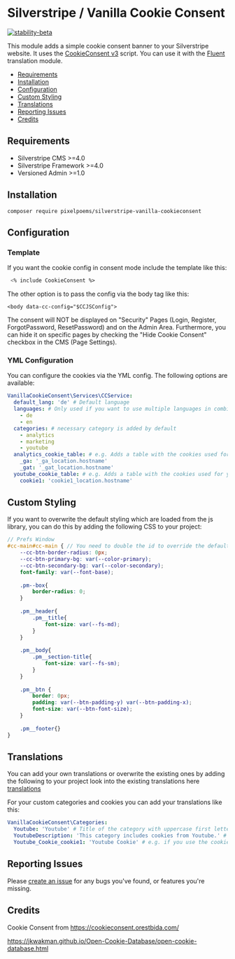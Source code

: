 # Silverstripe / Vanilla Cookie Consent

[![stability-beta](https://img.shields.io/badge/stability-beta-33bbff.svg)](https://github.com/mkenney/software-guides/blob/master/STABILITY-BADGES.md#beta)

This module adds a simple cookie consent banner to your Silverstripe website. It uses the [CookieConsent v3](https://cookieconsent.orestbida.com/) script.
You can use it with the [Fluent](https://github.com/tractorcow-farm/silverstripe-fluent) translation module.

* [Requirements](#requirements)
* [Installation](#installation)
* [Configuration](#configuration)
* [Custom Styling](#custom-styling)
* [Translations](#translations)
* [Reporting Issues](#reporting-issues)
* [Credits](#credits)

## Requirements

* Silverstripe CMS >=4.0
* Silverstripe Framework >=4.0
* Versioned Admin >=1.0

## Installation
```
composer require pixelpoems/silverstripe-vanilla-cookieconsent
```

## Configuration
### Template
If you want the cookie config in consent mode include the template like this:
```ss
 <% include CookieConsent %>
```
The other option is to pass the config via the body tag like this:
```
<body data-cc-config="$CCJSConfig">
```

The consent will NOT be displayed on "Security" Pages (Login, Register, ForgotPassword, ResetPassword) and on the Admin Area.
Furthermore, you can hide it on specific pages by checking the "Hide Cookie Consent" checkbox in the CMS (Page Settings).

### YML Configuration
You can configure the cookies via the YML config. The following options are available:

```yml
VanillaCookieConsent\Services\CCService:
  default_lang: 'de' # Default language
  languages: # Only used if you want to use multiple languages in combination with fluent otherwise only default_lang is necessary
    - de
    - en
  categories: # necessary category is added by default
    - analytics
    - marketing
    - youtube
  analytics_cookie_table: # e.g. Adds a table with the cookies used for analytics (Needs to match the category) OPTIONAL
    _ga: '_ga_location.hostname'
    _gat: '_gat_location.hostname'
  youtube_cookie_table: # e.g. Adds a table with the cookies used for youtube (Needs to match the category) OPTIONAL
    cookie1: 'cookie1_location.hostname'
```


## Custom Styling
[//]: # (ToDo: Add custom styling instructions)

If you want to overwrite the default styling which are loaded from the js library, you can do this by adding the following CSS to your project:
```scss
// Prefs Window
#cc-main#cc-main { // You need to double the id to override the default styles which are loaded via module
	--cc-btn-border-radius: 0px;
	--cc-btn-primary-bg: var(--color-primary);
	--cc-btn-secondary-bg: var(--color-secondary);
	font-family: var(--font-base);
    
	.pm--box{
		border-radius: 0;
	}
    
	.pm__header{
		.pm__title{
			font-size: var(--fs-md);
		}
	}
    
	.pm__body{
		.pm__section-title{
			font-size: var(--fs-sm);
		}
	}
    
	.pm__btn {
		border: 0px;
		padding: var(--btn-padding-y) var(--btn-padding-x);
		font-size: var(--btn-font-size);
	}
    
	.pm__footer{}
}
```

## Translations
You can add your own translations or overwrite the existing ones by adding the following to your project look into the existing translations here [translations](./lang/en.yml)

For your custom categories and cookies you can add your translations like this:
```yml
VanillaCookieConsent\Categories:
  Youtube: 'Youtube' # Title of the category with uppercase first letter
  YoutubeDescription: 'This category includes cookies from Youtube.' # Description of the category with uppercase first letter
  Youtube_Cookie_cookie1: 'Youtube Cookie' # e.g. if you use the cookie Table - use the cookie name as key with uppercase first letter | underscore | "Cookie" | underscore | "CookieName" = cookie1 like its defined in your yml config
```

## Reporting Issues

Please [create an issue](https://github.com/pixelpoems/silverstripe-vanilla-cookieconsent/issues) for any bugs you've found, or
features you're missing.

## Credits
Cookie Consent from https://cookieconsent.orestbida.com/




https://jkwakman.github.io/Open-Cookie-Database/open-cookie-database.html